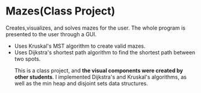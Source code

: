 # Mazes(Class Project)
Creates,visualizes, and solves mazes for the user. The whole program is presented to the user through a GUI. 
<ul>
  <li>Uses Kruskal's MST algorithm to create valid mazes.</li>
  <li>Uses Dijkstra's shortest path algorithm to find the shortest path between two spots.</li>

  This is a class project, and <b>the visual components were created by other students</b>. I implemented Dijkstra's and Kruskal's algorithms, as well
as the min heap and disjoint sets data structures.
